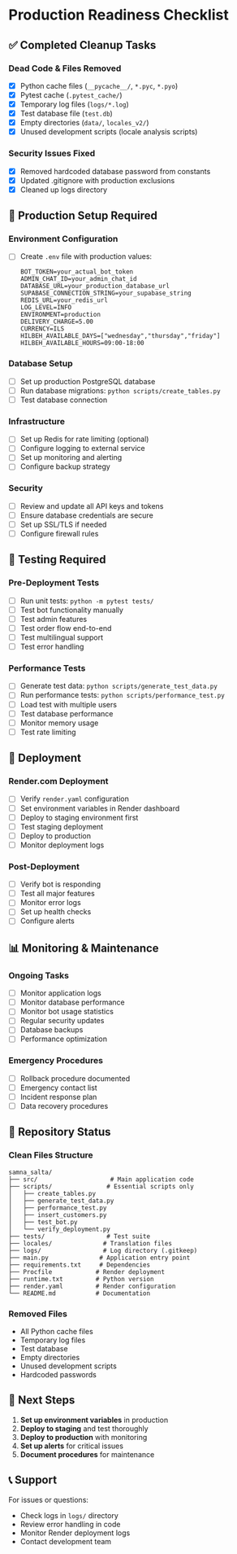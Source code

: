 # Production Readiness Checklist

## ✅ Completed Cleanup Tasks

### Dead Code & Files Removed
- [x] Python cache files (`__pycache__/`, `*.pyc`, `*.pyo`)
- [x] Pytest cache (`.pytest_cache/`)
- [x] Temporary log files (`logs/*.log`)
- [x] Test database file (`test.db`)
- [x] Empty directories (`data/`, `locales_v2/`)
- [x] Unused development scripts (locale analysis scripts)

### Security Issues Fixed
- [x] Removed hardcoded database password from constants
- [x] Updated .gitignore with production exclusions
- [x] Cleaned up logs directory

## 🔧 Production Setup Required

### Environment Configuration
- [ ] Create `.env` file with production values:
  ```
  BOT_TOKEN=your_actual_bot_token
  ADMIN_CHAT_ID=your_admin_chat_id
  DATABASE_URL=your_production_database_url
  SUPABASE_CONNECTION_STRING=your_supabase_string
  REDIS_URL=your_redis_url
  LOG_LEVEL=INFO
  ENVIRONMENT=production
  DELIVERY_CHARGE=5.00
  CURRENCY=ILS
  HILBEH_AVAILABLE_DAYS=["wednesday","thursday","friday"]
  HILBEH_AVAILABLE_HOURS=09:00-18:00
  ```

### Database Setup
- [ ] Set up production PostgreSQL database
- [ ] Run database migrations: `python scripts/create_tables.py`
- [ ] Test database connection

### Infrastructure
- [ ] Set up Redis for rate limiting (optional)
- [ ] Configure logging to external service
- [ ] Set up monitoring and alerting
- [ ] Configure backup strategy

### Security
- [ ] Review and update all API keys and tokens
- [ ] Ensure database credentials are secure
- [ ] Set up SSL/TLS if needed
- [ ] Configure firewall rules

## 🧪 Testing Required

### Pre-Deployment Tests
- [ ] Run unit tests: `python -m pytest tests/`
- [ ] Test bot functionality manually
- [ ] Test admin features
- [ ] Test order flow end-to-end
- [ ] Test multilingual support
- [ ] Test error handling

### Performance Tests
- [ ] Generate test data: `python scripts/generate_test_data.py`
- [ ] Run performance tests: `python scripts/performance_test.py`
- [ ] Load test with multiple users
- [ ] Test database performance
- [ ] Monitor memory usage
- [ ] Test rate limiting

## 🚀 Deployment

### Render.com Deployment
- [ ] Verify `render.yaml` configuration
- [ ] Set environment variables in Render dashboard
- [ ] Deploy to staging environment first
- [ ] Test staging deployment
- [ ] Deploy to production
- [ ] Monitor deployment logs

### Post-Deployment
- [ ] Verify bot is responding
- [ ] Test all major features
- [ ] Monitor error logs
- [ ] Set up health checks
- [ ] Configure alerts

## 📊 Monitoring & Maintenance

### Ongoing Tasks
- [ ] Monitor application logs
- [ ] Monitor database performance
- [ ] Monitor bot usage statistics
- [ ] Regular security updates
- [ ] Database backups
- [ ] Performance optimization

### Emergency Procedures
- [ ] Rollback procedure documented
- [ ] Emergency contact list
- [ ] Incident response plan
- [ ] Data recovery procedures

## 📁 Repository Status

### Clean Files Structure
```
samna_salta/
├── src/                    # Main application code
├── scripts/               # Essential scripts only
│   ├── create_tables.py
│   ├── generate_test_data.py
│   ├── performance_test.py
│   ├── insert_customers.py
│   ├── test_bot.py
│   └── verify_deployment.py
├── tests/                 # Test suite
├── locales/              # Translation files
├── logs/                 # Log directory (.gitkeep)
├── main.py              # Application entry point
├── requirements.txt     # Dependencies
├── Procfile            # Render deployment
├── runtime.txt         # Python version
├── render.yaml         # Render configuration
└── README.md           # Documentation
```

### Removed Files
- All Python cache files
- Temporary log files
- Test database
- Empty directories
- Unused development scripts
- Hardcoded passwords

## 🎯 Next Steps

1. **Set up environment variables** in production
2. **Deploy to staging** and test thoroughly
3. **Deploy to production** with monitoring
4. **Set up alerts** for critical issues
5. **Document procedures** for maintenance

## 📞 Support

For issues or questions:
- Check logs in `logs/` directory
- Review error handling in code
- Monitor Render deployment logs
- Contact development team 